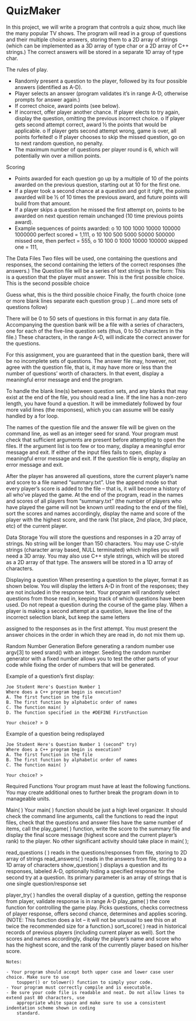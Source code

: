 # QuizMaker

In this project, we will write a program that controls a quiz show, much like the many popular
TV shows. The program will read in a group of questions and their multiple choice answers,
storing them to a 2D array of strings (which can be implemented as a 3D array of type char or a
2D array of C++ strings.) The correct answers will be stored in a separate 1D array of type char.

The rules of play.

- Randomly present a question to the player, followed by its four possible answers
    (identified as A-D).
- Player selects an answer (program validates it’s in range A-D, otherwise prompts for
    answer again.)
- If correct choice, award points (see below).
- If incorrect, offer player another chance. If player elects to try again, display the
    question, omitting the previous incorrect choice.
       o If player gets second attempt correct, award ½ the points that would be applicable.
       o If player gets second attempt wrong, game is over, all points forfeited!
       o If player chooses to skip the missed question, go on to next random question, no
          penalty.
- The maximum number of questions per player round is 6, which will potentially win over
    a million points.

Scoring

- Points awarded for each question go up by a multiple of 10 of the points awarded on the
    previous question, starting out at 10 for the first one.
- If a player took a second chance at a question and got it right, the points awarded will be
    ½ of 10 times the previous award, and future points will build from that amount.
- If a player skips a question he missed the first attempt on, points to be awarded on next
    question remain unchanged (10 time previous points award).
- Example sequences of points awarded:
    o 10 100 1000 10000 100000 1000000 perfect scored = 1,111,
    o 10 100 500 5000 50000 500000 missed one, then perfect = 555,
    o 10 100 0 1000 10000 100000 skipped one = 111,

The Data Files
Two files will be used, one containing the questions and responses, the second containing the
letters of the correct responses (the answers.) The Question file will be a series of text strings in
the form:
This is a question that the player must answer.
This is the first possible choice.
This is the second possible choice


Guess what, this is the third possible choice
Finally, the fourth choice
(one or more blank lines separate each question group )
(...and more sets of questions follow)

There will be 0 to 50 sets of questions in this format in any data file. Accompanying the
question bank will be a file with a series of characters, one for each of the five-line question sets
(thus, 0 to 50 characters in the file.) These characters, in the range A-D, will indicate the correct
answer for the questions.

For this assignment, you are guaranteed that in the question bank, there will be no incomplete
sets of questions. The answer file may, however, not agree with the question file, that is, it may
have more or less than the number of questions’ worth of characters. In that event, display a
meaningful error message and end the program.

To handle the blank line(s) between question sets, and any blanks that may exist at the end of the
file, you should read a line. If the line has a non-zero length, you have found a question. It will
be immediately followed by four more valid lines (the responses), which you can assume will be
easily handled by a for loop.

The names of the question file and the answer file will be given on the command line, as well as
an integer seed for srand. Your program must check that sufficient arguments are present before
attempting to open the files. If the argument list is too few or too many, display a meaningful
error message and exit. If either of the input files fails to open, display a meaningful error
message and exit. If the question file is empty, display an error message and exit.

After the player has answered all questions, store the current player’s name and score to a file
named “summary.txt”. Use the append mode so that every player’s score is added to the file –
that is, it will become a history of all who’ve played the game. At the end of the program, read in
the names and scores of all players from “summary.txt” (the number of players who have played
the game will not be known until reading to the end of the file), sort the scores and names
accordingly, display the name and score of the player with the highest score, and the rank (1st
place, 2nd place, 3rd place, etc) of the current player.

Data Storage
You will store the questions and responses in a 2D array of strings. No string will be longer than
150 characters. You may use C-style strings (character array based, NULL terminated) which
implies you will need a 3D array. You may also use C++ style strings, which will be stored as a
2D array of that type. The answers will be stored in a 1D array of characters.

Displaying a question
When presenting a question to the player, format it as shown below. You will display the letters
A-D in front of the responses; they are not included in the response text. Your program will
randomly select questions from those read in, keeping track of which questions have been used.
Do not repeat a question during the course of the game play. When a player is making a second
attempt at a question, leave the line of the incorrect selection blank, but keep the same letters


assigned to the responses as in the first attempt. You must present the answer choices in the
order in which they are read in, do not mix them up.

Random Number Generation
Before generating a random number use argv[3] to seed srand() with an integer. Seeding the
random number generator with a fixed number allows you to test the other parts of your code
while fixing the order of numbers that will be generated.

Example of a question’s first display:

```
Joe Student Here's Question Number 1
Where does a C++ program begin is execution?
A. The first function in the file
B. The first function by alphabetic order of names
C. The function main( )
D. The function specified in the #DEFINE FirstFunction
```
```
Your choice? > D
```
Example of a question being redisplayed

```
Joe Student Here's Question Number 1 (second^ try)
Where does a C++ program begin is execution?
A. The first function in the file
B. The first function by alphabetic order of names
C. The function main( )
```
```
Your choice? >
```
Required Functions
Your program must have at least the following functions. You may create additional ones to
further break the program down in to manageable units.

Main( )
Your main( ) function should be just a high level organizer. It should check the command line
arguments, call the functions to read the input files, check that the questions and answer files
have the same number of items, call the play_game( ) function, write the score to the summary
file and display the final score message (highest score and the current player’s rank) to the
player. No other significant activity should take place in main( );

read_questions ( ) reads in the questions/responses from file, storing to 2D array of strings
read_answers( ) reads in the answers from file, storing to a 1D array of characters
show_question( ) displays a question and its responses, labeled A-D, optionally hiding a
specified response for the second try at a question. Its primary parameter
is an array of strings that is one single question/response set


player_try( ) handles the overall display of a question, getting the response from player,
validate response is in range A-D
play_game( ) the core function for controlling the game play. Picks questions, checks
correctness of player response, offers second chance, determines and
applies scoring. (NOTE: This function does a lot – it will not be unusual
to see this on at twice the recommended size for a function.)
sort_score( ) read in historical records of previous players (including current player as
well). Sort the scores and names accordingly, display the player’s name
and score who has the highest score, and the rank of the currently player
based on his/her score.

~~~~~~~~~~~~~~~~~~~~~~~~~~~~~~~~~~~~~~~~~~~~~~~~~~
Notes:

- Your program should accept both upper case and lower case user choice. Make sure to use
    toupper() or tolower() function to simply your code.
- Your program must correctly compile and is executable.
- Be sure your code file is readable and neat. Do not allow lines to extend past 80 characters, use
    appropriate white space and make sure to use a consistent indentation scheme shown in coding
    standard.
